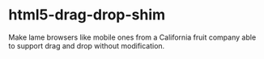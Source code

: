 html5-drag-drop-shim
====================

Make lame browsers like mobile ones from a California fruit company able to support drag and drop without modification.
